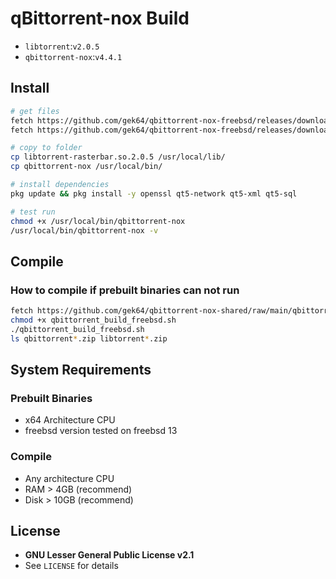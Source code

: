 # qBittorrent-nox Build
- `libtorrent`:`v2.0.5`
- `qbittorrent-nox`:`v4.4.1`

## Install
```sh
# get files
fetch https://github.com/gek64/qbittorrent-nox-freebsd/releases/download/v4.4.1/libtorrent-rasterbar.so.2.0.5
fetch https://github.com/gek64/qbittorrent-nox-freebsd/releases/download/v4.4.1/qbittorrent-nox

# copy to folder
cp libtorrent-rasterbar.so.2.0.5 /usr/local/lib/
cp qbittorrent-nox /usr/local/bin/

# install dependencies 
pkg update && pkg install -y openssl qt5-network qt5-xml qt5-sql

# test run
chmod +x /usr/local/bin/qbittorrent-nox
/usr/local/bin/qbittorrent-nox -v
```

## Compile
### How to compile if prebuilt binaries can not run
```sh
fetch https://github.com/gek64/qbittorrent-nox-shared/raw/main/qbittorrent_build_freebsd.sh
chmod +x qbittorrent_build_freebsd.sh
./qbittorrent_build_freebsd.sh
ls qbittorrent*.zip libtorrent*.zip
```

## System Requirements
### Prebuilt Binaries
- x64 Architecture CPU
- freebsd version tested on freebsd 13

### Compile
- Any architecture CPU
- RAM > 4GB (recommend)
- Disk > 10GB (recommend)


## License
- **GNU Lesser General Public License v2.1**
- See `LICENSE` for details
